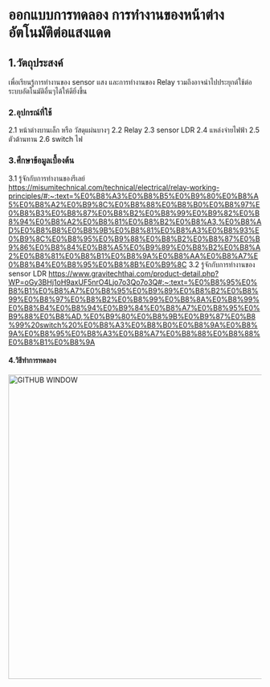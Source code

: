 # ออกแบบการทดลอง การทำงานของหน้าต่างอัตโนมัติต่อแสงแดด
## 1.วัตถุประสงค์  
  เพื่อเรียนรู้การทำงานของ sensor แสง และการทำงานของ Relay รวมถึงอาจนำไปประยุกต์ใช้ต่อระบบอัตโนมัติอื่นๆได้ให้ดียิ่งขึ้น
### 2.อุปกรณ์ที่ใช้
  2.1 หน้าต่างบานเล็ก หรือ วัสดุแผ่นบางๆ
  2.2 Relay
  2.3 sensor LDR
  2.4 แหล่งจ่ายไฟฟ้า
  2.5 ตัวต้านทาน
  2.6 switch ไฟ
### 3.ศึกษาข้อมูลเบื้องต้น  
  3.1 รู้จักกับการทำงานของรีเลย์ https://misumitechnical.com/technical/electrical/relay-working-principles/#:~:text=%E0%B8%A3%E0%B8%B5%E0%B9%80%E0%B8%A5%E0%B8%A2%E0%B9%8C%E0%B8%88%E0%B8%B0%E0%B8%97%E0%B8%B3%E0%B8%87%E0%B8%B2%E0%B8%99%E0%B9%82%E0%B8%94%E0%B8%A2%E0%B8%81%E0%B8%B2%E0%B8%A3,%E0%B8%AD%E0%B8%B8%E0%B8%9B%E0%B8%81%E0%B8%A3%E0%B8%93%E0%B9%8C%E0%B8%95%E0%B9%88%E0%B8%B2%E0%B8%87%E0%B9%86%E0%B8%84%E0%B8%A5%E0%B9%89%E0%B8%B2%E0%B8%A2%E0%B8%81%E0%B8%B1%E0%B8%9A%E0%B8%AA%E0%B8%A7%E0%B8%B4%E0%B8%95%E0%B8%8B%E0%B9%8C
  3.2 รู้จักกับการทำงานของ sensor LDR https://www.gravitechthai.com/product-detail.php?WP=oGy3BHj1oH9axUF5nrO4Ljo7o3Qo7o3Q#:~:text=%E0%B8%95%E0%B8%B1%E0%B8%A7%E0%B8%95%E0%B9%89%E0%B8%B2%E0%B8%99%E0%B8%97%E0%B8%B2%E0%B8%99%E0%B8%8A%E0%B8%99%E0%B8%B4%E0%B8%94%E0%B9%84%E0%B8%A7%E0%B8%95%E0%B9%88%E0%B8%AD,%E0%B9%80%E0%B8%9B%E0%B9%87%E0%B8%99%20switch%20%E0%B8%A3%E0%B8%B0%E0%B8%9A%E0%B8%9A%E0%B8%95%E0%B8%A3%E0%B8%A7%E0%B8%88%E0%B8%88%E0%B8%B1%E0%B8%9A
#### 4.วิธีทำการทดลอง
<img width="604" alt="GITHUB WINDOW" src="https://user-images.githubusercontent.com/98943405/154261591-cbafd9ba-8c14-4aa0-b83c-90119f1a3a6e.png">
